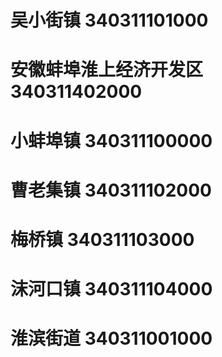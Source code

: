 # 吴小街镇 340311101000
# 安徽蚌埠淮上经济开发区 340311402000
# 小蚌埠镇 340311100000
# 曹老集镇 340311102000
# 梅桥镇 340311103000
# 沫河口镇 340311104000
# 淮滨街道 340311001000

